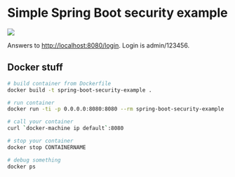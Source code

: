 Simple Spring Boot security example
===================================

<a href="https://travis-ci.org/eis/spring-boot-security-example" title="Build Status"><img src="https://api.travis-ci.org/eis/spring-boot-security-example.svg?branch=mvc"></a>

Answers to [http://localhost:8080/login](http://localhost:8080/login). Login is admin/123456.

Docker stuff
------------

```bash
# build container from Dockerfile
docker build -t spring-boot-security-example .

# run container
docker run -ti -p 0.0.0.0:8080:8080 --rm spring-boot-security-example

# call your container
curl `docker-machine ip default`:8080

# stop your container
docker stop CONTAINERNAME

# debug something
docker ps
```
